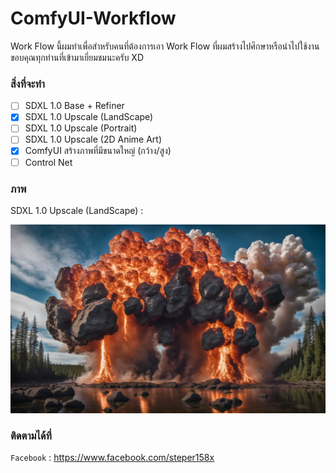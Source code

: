 # ComfyUI-Workflow
Work Flow นี้ผมทำเพื่อสำหรับคนที่ต้องการเอา Work Flow ที่ผมสร้างไปศึกษาหรือนำไปใช้งาน
ขอบคุณทุกท่านที่เข้ามาเยี่ยมชมนะครับ XD

### สิ่งที่จะทำ
- [ ] SDXL 1.0 Base + Refiner
- [x] SDXL 1.0 Upscale (LandScape)
- [ ] SDXL 1.0 Upscale (Portrait)
- [ ] SDXL 1.0 Upscale (2D Anime Art)
- [x] ComfyUI สร้างภาพที่มีขนาดใหญ่ (กว้าง/สูง)
- [ ] Control Net

### ภาพ
SDXL 1.0 Upscale (LandScape) :

![](https://raw.githubusercontent.com/Steper158X/ComfyUI-Workflow/main/SDXL%201.0/Preview%20upscale%20(For%20Landscape).jpg)

### ติดตามได้ที่
`Facebook` : <https://www.facebook.com/steper158x>